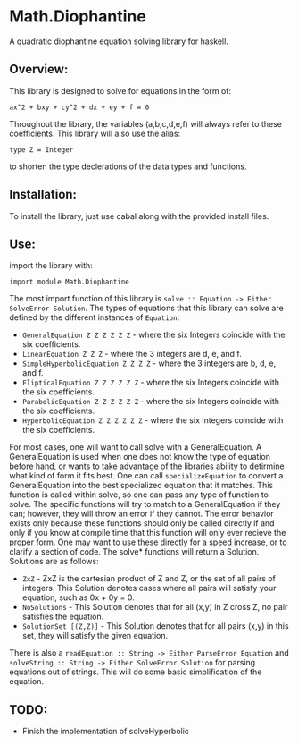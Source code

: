 Math.Diophantine
==============

A quadratic diophantine equation solving library for haskell.


Overview:
---------

This library is designed to solve for equations in the form of:

    ax^2 + bxy + cy^2 + dx + ey + f = 0

Throughout the library, the variables (a,b,c,d,e,f) will always refer to these
coefficients. This library will also use the alias:

    type Z = Integer

to shorten the type declerations of the data types and functions.


Installation:
-------------

To install the library, just use cabal along with the provided install files.


Use:
----

import the library with:

    import module Math.Diophantine

The most import function of this library is `solve :: Equation -> Either
SolveError Solution`.
The types of equations that this library can solve are defined by the different
instances of `Equation`:

- `GeneralEquation Z Z Z Z Z Z` - where the six Integers coincide with the six
	coefficients.
- `LinearEquation Z Z Z` - where the 3 integers are d, e, and f.
- `SimpleHyperbolicEquation Z Z Z Z` - where the 3 integers are b, d, e, and
	f.
- `ElipticalEquation Z Z Z Z Z Z` -  where the six Integers coincide with the
	six coefficients.
- `ParabolicEquation Z Z Z Z Z Z` - where the six Integers coincide with the
	six coefficients.
- `HyperbolicEquation Z Z Z Z Z Z` -  where the six Integers coincide with the
  six coefficients.

For most cases, one will want to call solve with a GeneralEquation. A
GeneralEquation is used when one does not know the type of equation before hand,
or wants to take advantage of the libraries ability to detirmine what kind of
form it fits best. One can call `specializeEquation` to convert a
GeneralEquation into the best specialized equation that it matches. This
function is called within solve, so one can pass any type of function to solve.
The specific functions will try to match to a GeneralEquation if they can;
however, they will throw an error if they cannot. The error behavior exists only
because these functions should only be called directly if and only if you know
at compile time that this function will only ever recieve the proper form. One
may want to use these directly for a speed increase, or to clarify a section of
code. The solve* functions will return a Solution. Solutions are as follows:

- `ZxZ` - ZxZ is the cartesian product of Z and Z, or the set of all pairs of
  integers. This Solution denotes cases where all pairs will satisfy your
  equation, such as 0x + 0y = 0.
- `NoSolutions` - This Solution denotes that for all (x,y) in Z cross Z,
  no pair satisfies the equation.
- `SolutionSet [(Z,Z)]` - This Solution denotes that for all pairs (x,y) in this
  set, they will satisfy the given equation.


There is also a `readEquation :: String -> Either ParseError Equation` and
`solveString :: String -> Either SolveError Solution` for parsing equations out
of strings. This will do some basic simplification of the equation.


TODO:
-----

- Finish the implementation of solveHyperbolic

